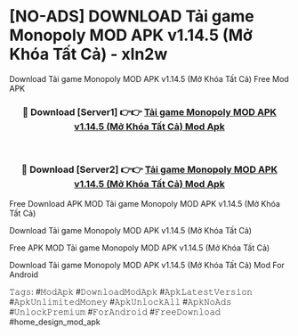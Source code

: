 # [NO-ADS] DOWNLOAD Tải game Monopoly MOD APK v1.14.5 (Mở Khóa Tất Cả) - xln2w
Download Tải game Monopoly MOD APK v1.14.5 (Mở Khóa Tất Cả) Free Mod APK

<div align="center">
<h3>🔴 Download [Server1] 👉👉 <a href="https://apk-comot.site?title=Tải_game_Monopoly_MOD_APK_v1.14.5_(Mở_Khóa_Tất_Cả)">Tải game Monopoly MOD APK v1.14.5 (Mở Khóa Tất Cả) Mod Apk</a></h3><br>

<h3>🔴 Download [Server2] 👉👉 <a href="https://apk-comot.site?title=Tải_game_Monopoly_MOD_APK_v1.14.5_(Mở_Khóa_Tất_Cả)">Tải game Monopoly MOD APK v1.14.5 (Mở Khóa Tất Cả) Mod Apk</a></h3>
</div>


Free Download APK MOD Tải game Monopoly MOD APK v1.14.5 (Mở Khóa Tất Cả)

Download Tải game Monopoly MOD APK v1.14.5 (Mở Khóa Tất Cả) 

Free APK MOD Tải game Monopoly MOD APK v1.14.5 (Mở Khóa Tất Cả) 

Download Tải game Monopoly MOD APK v1.14.5 (Mở Khóa Tất Cả) Mod For Android

𝚃𝚊𝚐𝚜: #𝙼𝚘𝚍𝙰𝚙𝚔 #𝙳𝚘𝚠𝚗𝚕𝚘𝚊𝚍𝙼𝚘𝚍𝙰𝚙𝚔 #𝙰𝚙𝚔𝙻𝚊𝚝𝚎𝚜𝚝𝚅𝚎𝚛𝚜𝚒𝚘𝚗 #𝙰𝚙𝚔𝚄𝚗𝚕𝚒𝚖𝚒𝚝𝚎𝚍𝙼𝚘𝚗𝚎𝚢 #𝙰𝚙𝚔𝚄𝚗𝚕𝚘𝚌𝚔𝙰𝚕𝚕 #𝙰𝚙𝚔𝙽𝚘𝙰𝚍𝚜 #𝚄𝚗𝚕𝚘𝚌𝚔𝙿𝚛𝚎𝚖𝚒𝚞𝚖 #𝙵𝚘𝚛𝙰𝚗𝚍𝚛𝚘𝚒𝚍 #𝙵𝚛𝚎𝚎𝙳𝚘𝚠𝚗𝚕𝚘𝚊𝚍 #home_design_mod_apk